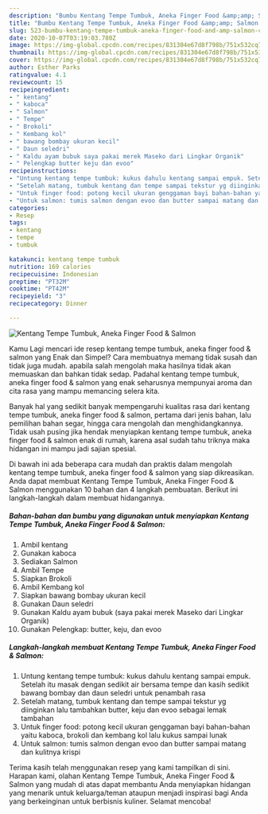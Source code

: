 ```yaml
---
description: "Bumbu Kentang Tempe Tumbuk, Aneka Finger Food &amp;amp; Salmon | Cara Masak Kentang Tempe Tumbuk, Aneka Finger Food &amp;amp; Salmon Yang Menggugah Selera"
title: "Bumbu Kentang Tempe Tumbuk, Aneka Finger Food &amp;amp; Salmon | Cara Masak Kentang Tempe Tumbuk, Aneka Finger Food &amp;amp; Salmon Yang Menggugah Selera"
slug: 523-bumbu-kentang-tempe-tumbuk-aneka-finger-food-and-amp-salmon-cara-masak-kentang-tempe-tumbuk-aneka-finger-food-and-amp-salmon-yang-menggugah-selera
date: 2020-10-07T03:19:03.780Z
image: https://img-global.cpcdn.com/recipes/831304e67d8f798b/751x532cq70/kentang-tempe-tumbuk-aneka-finger-food-salmon-foto-resep-utama.jpg
thumbnail: https://img-global.cpcdn.com/recipes/831304e67d8f798b/751x532cq70/kentang-tempe-tumbuk-aneka-finger-food-salmon-foto-resep-utama.jpg
cover: https://img-global.cpcdn.com/recipes/831304e67d8f798b/751x532cq70/kentang-tempe-tumbuk-aneka-finger-food-salmon-foto-resep-utama.jpg
author: Esther Parks
ratingvalue: 4.1
reviewcount: 15
recipeingredient:
- " kentang"
- " kaboca"
- " Salmon"
- " Tempe"
- " Brokoli"
- " Kembang kol"
- " bawang bombay ukuran kecil"
- " Daun seledri"
- " Kaldu ayam bubuk saya pakai merek Maseko dari Lingkar Organik"
- " Pelengkap butter keju dan evoo"
recipeinstructions:
- "Untung kentang tempe tumbuk: kukus dahulu kentang sampai empuk. Setelah itu masak dengan sedikit air bersama tempe dan kasih sedikit bawang bombay dan daun seledri untuk penambah rasa"
- "Setelah matang, tumbuk kentang dan tempe sampai tekstur yg diinginkan lalu tambahkan butter, keju dan evoo sebagai lemak tambahan"
- "Untuk finger food: potong kecil ukuran genggaman bayi bahan-bahan yaitu kaboca, brokoli dan kembang kol lalu kukus sampai lunak"
- "Untuk salmon: tumis salmon dengan evoo dan butter sampai matang dan kulitnya krispi"
categories:
- Resep
tags:
- kentang
- tempe
- tumbuk

katakunci: kentang tempe tumbuk 
nutrition: 169 calories
recipecuisine: Indonesian
preptime: "PT32M"
cooktime: "PT42M"
recipeyield: "3"
recipecategory: Dinner

---
```



![Kentang Tempe Tumbuk, Aneka Finger Food &amp; Salmon](https://img-global.cpcdn.com/recipes/831304e67d8f798b/751x532cq70/kentang-tempe-tumbuk-aneka-finger-food-salmon-foto-resep-utama.jpg)

Kamu Lagi mencari ide resep kentang tempe tumbuk, aneka finger food &amp; salmon yang Enak dan Simpel? Cara membuatnya memang tidak susah dan tidak juga mudah. apabila salah mengolah maka hasilnya tidak akan memuaskan dan bahkan tidak sedap. Padahal kentang tempe tumbuk, aneka finger food &amp; salmon yang enak seharusnya mempunyai aroma dan cita rasa yang mampu memancing selera kita.

Banyak hal yang sedikit banyak mempengaruhi kualitas rasa dari kentang tempe tumbuk, aneka finger food &amp; salmon, pertama dari jenis bahan, lalu pemilihan bahan segar, hingga cara mengolah dan menghidangkannya. Tidak usah pusing jika hendak menyiapkan kentang tempe tumbuk, aneka finger food &amp; salmon enak di rumah, karena asal sudah tahu triknya maka hidangan ini mampu jadi sajian spesial.




Di bawah ini ada beberapa cara mudah dan praktis dalam mengolah kentang tempe tumbuk, aneka finger food &amp; salmon yang siap dikreasikan. Anda dapat membuat Kentang Tempe Tumbuk, Aneka Finger Food &amp; Salmon menggunakan 10 bahan dan 4 langkah pembuatan. Berikut ini langkah-langkah dalam membuat hidangannya.

<!--inarticleads1-->

##### Bahan-bahan dan bumbu yang digunakan untuk menyiapkan Kentang Tempe Tumbuk, Aneka Finger Food &amp; Salmon:

1. Ambil  kentang
1. Gunakan  kaboca
1. Sediakan  Salmon
1. Ambil  Tempe
1. Siapkan  Brokoli
1. Ambil  Kembang kol
1. Siapkan  bawang bombay ukuran kecil
1. Gunakan  Daun seledri
1. Gunakan  Kaldu ayam bubuk (saya pakai merek Maseko dari Lingkar Organik)
1. Gunakan  Pelengkap: butter, keju, dan evoo




<!--inarticleads2-->

##### Langkah-langkah membuat Kentang Tempe Tumbuk, Aneka Finger Food &amp; Salmon:

1. Untung kentang tempe tumbuk: kukus dahulu kentang sampai empuk. Setelah itu masak dengan sedikit air bersama tempe dan kasih sedikit bawang bombay dan daun seledri untuk penambah rasa
1. Setelah matang, tumbuk kentang dan tempe sampai tekstur yg diinginkan lalu tambahkan butter, keju dan evoo sebagai lemak tambahan
1. Untuk finger food: potong kecil ukuran genggaman bayi bahan-bahan yaitu kaboca, brokoli dan kembang kol lalu kukus sampai lunak
1. Untuk salmon: tumis salmon dengan evoo dan butter sampai matang dan kulitnya krispi




Terima kasih telah menggunakan resep yang kami tampilkan di sini. Harapan kami, olahan Kentang Tempe Tumbuk, Aneka Finger Food &amp; Salmon yang mudah di atas dapat membantu Anda menyiapkan hidangan yang menarik untuk keluarga/teman ataupun menjadi inspirasi bagi Anda yang berkeinginan untuk berbisnis kuliner. Selamat mencoba!
